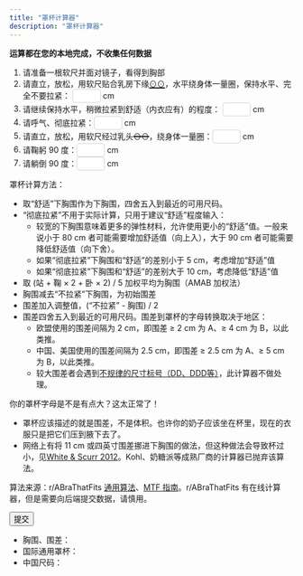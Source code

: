 ```yaml
---
title: "罩杯计算器"
description: "罩杯计算器"
---
```


<style>
  input {
    color: #495057;
    border: 1px solid #ced4da;
    border-radius: 0.25rem;
    /*transition: border-color 0.15s ease-in-out, box-shadow 0.15s ease-in-out;*/
    padding: 1px;
    height: 1.8em;
    width: 50px;
  }
  input:focus {
    color: #495057;
    outline: 0;
    border-image: url(/images/shadow-i.png) 30 30 stretch;
    border-image-width: 3px;
    border-image-outset: 0px;
  }
</style>

**运算都在您的本地完成，不收集任何数据**

1. 请准备一根软尺并面对镜子，看得到胸部
1. 请直立，放松，用软尺贴合乳房下缘<span style="text-decoration:underline; text-decoration-thickness: 2px;">⊙⊙</span>，水平绕身体一量圈，保持水平、完全不要拉紧： <input type="text" id="und-loose"/> cm
1. 请继续保持水平，稍微拉紧到舒适（内衣应有）的程度： <input type="text" id="und-snug"/> cm
1. 请呼气、彻底拉紧：<input type="text" id="und-tight"/> cm
1. 请直立，放松，用软尺经过乳头<span style="text-decoration:line-through; text-decoration-thickness: 2px;">⊙⊙</span>，绕身体一量圈：<input type="text" id="up-up"/> cm
1. 请鞠躬 90 度：<input type="text" id="up-lean"/> cm
1. 请躺倒 90 度：<input type="text" id="up-down"/> cm

罩杯计算方法：

- 取“舒适”下胸围作为下胸围，四舍五入到最近的可用尺码。
- “彻底拉紧”不用于实际计算，只用于建议“舒适”程度输入：
  - 较宽的下胸围意味着更多的弹性材料，允许使用更小的“舒适”值。一般来说小于 80 cm 者可能需要增加舒适值（向上入），大于 90 cm 者可能需要降低舒适值（向下舍）。
  - 如果“彻底拉紧”下胸围和“舒适”的差别小于 5 cm，考虑增加“舒适”值
  - 如果“彻底拉紧”下胸围和“舒适”的差别大于 10 cm，考虑降低“舒适”值
- 取 (站 + 鞠 &times; 2 + 卧 &times; 2) / 5 加权平均为胸围（AMAB 加权法）
- 胸围减去“不拉紧”下胸围，为初始围差
- 围差加入调整值，(“不拉紧” - 胸围) / 2
- 围差四舍五入到最近的可用尺码。围差到罩杯的字母转换取决于地区：
  - 欧盟使用的围差间隔为 2 cm，即围差 ≥ 2 cm 为 A、≥ 4 cm 为 B，以此类推。
  - 中国、美国使用的围差间隔为 2.5 cm，即围差 ≥ 2.5 cm 为 A、≥ 5 cm 为 B，以此类推。
  - 较大围差者会遇到[不规律的尺寸标号（DD、DDD等）](https://en.wikipedia.org/w/index.php?title=Bra_size&oldid=1181336261#The_meaning_of_cup_sizes_varies)，此计算器不做处理。

你的罩杯字母是不是有点大？这太正常了！
* 罩杯应该描述的就是围差，不是体积。也许你的奶子应该坐在杯里，现在的衣服只是把它们压到腋下去了。
* 网络上有将 11 cm 或四英寸围差挪进下胸围的做法，但这种做法会导致杯过小，见[White & Scurr 2012](https://sci-hub.se/https://www.tandfonline.com/doi/abs/10.1080/00140139.2011.647096)。Kohl、奶糖派等成熟厂商的计算器已抛弃该算法。

算法来源：r/ABraThatFits [通用算法](https://www.reddit.com/r/ABraThatFits/wiki/manual_sizing_guide/)、[MTF 指南](https://www.reddit.com/r/ABraThatFits/wiki/mtfguide/)。r/ABraThatFits 有在线计算器，但是需要向后端提交数据，请慎用。

<button onclick="cup()" type="submit">提交</button>

<ul id="results">
<li>胸围、围差：<span id="diff"></span></li>
<li>国际通用罩杯：<span id="eu"></span></li>
<li>中国尺码：<span id="cn"></span></li>
</ul>

<script type="text/javascript">
function stringify_cup(n) {
  var cup_to_letter = ["AA，买少女小背心去吧", "A", "B", "C", "D", "E", "F", "G"];
  if (n <= 0)
    return "小妹妹你还不需要穿内衣哦";
  if (n > cup_to_letter.length + 1)
    return "你胸大你说了算（罩杯超出 MtF.wiki 预设）";
  return cup_to_letter[n - 1];
}
function cup() {
  var $id = window.document.getElementById.bind(window.document);
  
  // Calculate
  var und_l = Number($id("und-loose").value) || NaN;
  var und_s = Number($id("und-snug").value) || NaN; 
  var und_t = Number($id("und-exhale").value) || NaN;
  var up_u = Number($id("up-up").value) || NaN;
  var up_l = Number($id("up-lean").value) || NaN;
  var up_d = Number($id("up-down").value) || NaN;

  // EU, CN use 5 cm bands 
  var under = Math.round(und_s / 5) * 5;
  var upper = (up_u + up_l * 2 + up_d * 2) / 5;
  var diff = upper - und_l + (und_l - under) / 2;

  var cup_eu = Math.floor(diff / 2);
  var cup_cn = Math.floor(diff / 2.5);

  $id("diff").innerText = under + ", " + diff;
  if (isNaN(diff)) {
    $id("diff").innerText = "数值错误，再检查检查吧";
    return;
  }

  $id("eu").innerText = '' + under + stringify_cup(cup_eu);
  $id("cn").innerText = '' + under + stringify_cup(cup_cn);
}

</script>
